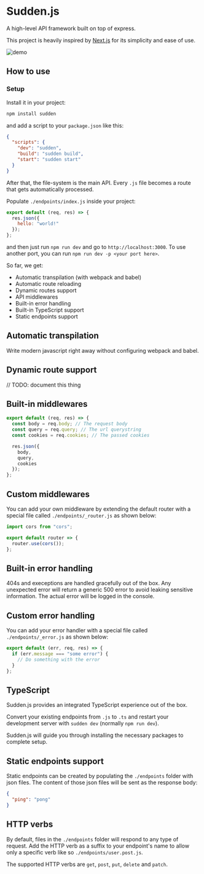 # Sudden.js

A high-level API framework built on top of express.

This project is heavily inspired by [Next.js](https://github.com/zeit/next.js) for its simplicity and ease of use.

![demo](https://raw.githubusercontent.com/etienne-martin/sudden.js/master/demo.gif)

## How to use

### Setup

Install it in your project:

```bash
npm install sudden
```

and add a script to your `package.json` like this:

```json
{
  "scripts": {
    "dev": "sudden",
    "build": "sudden build",
    "start": "sudden start"
  }
}
```

After that, the file-system is the main API. Every `.js` file becomes a route that gets automatically processed.

Populate `./endpoints/index.js` inside your project:

```js
export default (req, res) => {
  res.json({
    hello: "world!"
  });
};
```

and then just run `npm run dev` and go to `http://localhost:3000`. To use another port, you can run `npm run dev -p <your port here>`.

So far, we get:

- Automatic transpilation (with webpack and babel)
- Automatic route reloading
- Dynamic routes support
- API middlewares
- Built-in error handling
- Built-in TypeScript support
- Static endpoints support

## Automatic transpilation

Write modern javascript right away without configuring webpack and babel.

## Dynamic route support

// TODO: document this thing

## Built-in middlewares

```javascript
export default (req, res) => {
  const body = req.body; // The request body
  const query = req.query; // The url querystring
  const cookies = req.cookies; // The passed cookies

  res.json({
    body,
    query,
    cookies
  });
};
```

## Custom middlewares

You can add your own middleware by extending the default router with a special file called `./endpoints/_router.js` as shown below:

```javascript
import cors from "cors";

export default router => {
  router.use(cors());
};
```

## Built-in error handling

404s and execeptions are handled gracefully out of the box. Any unexpected error will return a generic 500 error to avoid leaking sensitive information. The actual error will be logged in the console.

## Custom error handling

You can add your error handler with a special file called `./endpoints/_error.js` as shown below:

```javascript
export default (err, req, res) => {
  if (err.message === "some error") {
    // Do something with the error
  }
};
```

## TypeScript

Sudden.js provides an integrated TypeScript experience out of the box.

Convert your existing endpoints from `.js` to `.ts` and restart your development server with `sudden dev` (normally `npm run dev`).

Sudden.js will guide you through installing the necessary packages to complete setup.

## Static endpoints support

Static endpoints can be created by populating the `./endpoints` folder with json files. The content of those json files will be sent as the response body:

```json
{
  "ping": "pong"
}
```

## HTTP verbs

By default, files in the `./endpoints` folder will respond to any type of request. Add the HTTP verb as a suffix to your endpoint's name to allow only a specific verb like so `./endpoints/user.post.js`.

The supported HTTP verbs are `get`, `post`, `put`, `delete` and `patch`.
